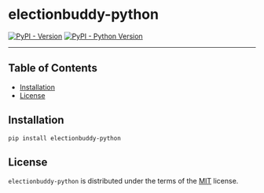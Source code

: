 # electionbuddy-python

[![PyPI - Version](https://img.shields.io/pypi/v/electionbuddy-python.svg)](https://pypi.org/project/electionbuddy-python)
[![PyPI - Python Version](https://img.shields.io/pypi/pyversions/electionbuddy-python.svg)](https://pypi.org/project/electionbuddy-python)

-----

## Table of Contents

- [Installation](#installation)
- [License](#license)

## Installation

```console
pip install electionbuddy-python
```

## License

`electionbuddy-python` is distributed under the terms of the [MIT](https://spdx.org/licenses/MIT.html) license.
